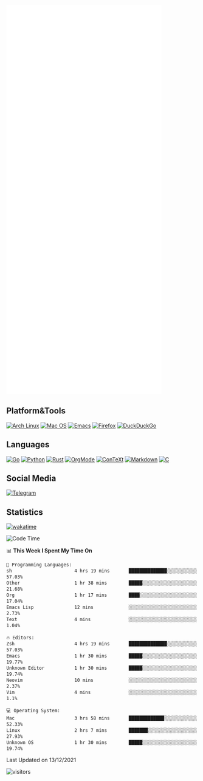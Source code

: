 ![Metrics](https://github.com/SteamedFish/SteamedFish/blob/master/github-metrics.svg)

## Platform&Tools

[![Arch Linux](https://img.shields.io/badge/ArchLinux-1793D1?logo=arch-linux&logoColor=fff&style=flat-square)](https://archlinux.org/)
[![Mac OS](https://img.shields.io/badge/MacOS-000000?style=flat-square&logo=macos&logoColor=F0F0F0)](https://www.apple.com/macos/)
[![Emacs](https://img.shields.io/badge/Emacs-%237F5AB6.svg?&style=flat-square&logo=gnu-emacs&logoColor=white)](https://www.gnu.org/software/emacs/)
[![Firefox](https://img.shields.io/badge/Firefox-FF7139?style=flat-square&logo=Firefox-Browser&logoColor=white)](https://firefox.com/)
[![DuckDuckGo](https://img.shields.io/badge/DuckDuckGo-DE5833?style=flat-square&logo=DuckDuckGo&logoColor=white)](https://duckduckgo.com/)

## Languages

[![Go](https://img.shields.io/badge/Golang-%2300ADD8.svg?style=flat-square&logo=go&logoColor=white)](https://golang.org/)
[![Python](https://img.shields.io/badge/Python-3670A0?style=flat-square&logo=python&logoColor=ffdd54)](https://www.python.org/)
[![Rust](https://img.shields.io/badge/Rust-%23000000.svg?style=flat-square&logo=rust&logoColor=white)](https://www.rust-lang.org/)
[![OrgMode](https://img.shields.io/badge/OrgMode-%23000000.svg?style=flat-square&logo=org&logoColor=white)](https://orgmode.org/)
[![ConTeXt](https://img.shields.io/badge/ConTeXt-%23008080.svg?style=flat-square&logo=latex&logoColor=white)](https://contextgarden.net/)
[![Markdown](https://img.shields.io/badge/MarkDown-%23000000.svg?style=flat-square&logo=markdown&logoColor=white)](https://daringfireball.net/projects/markdown/)
[![C](https://img.shields.io/badge/C-%2300599C.svg?style=flat-square&logo=c&logoColor=white)](https://www.iso.org/standard/74528.html)

## Social Media

[![Telegram](https://img.shields.io/badge/SteamedFish-2CA5E0?style=social&logo=telegram&logoColor=white)](https://t.me/SteamedFish)

## Statistics
[![wakatime](https://wakatime.com/badge/user/168280d6-fcf2-4b4f-ad3a-dc4612f35b38.svg)](https://wakatime.com/@168280d6-fcf2-4b4f-ad3a-dc4612f35b38)

<!--START_SECTION:waka-->
![Code Time](http://img.shields.io/badge/Code%20Time-1%2C507%20hrs%203%20mins-blue)

📊 **This Week I Spent My Time On** 

```text
💬 Programming Languages: 
sh                       4 hrs 19 mins       ██████████████░░░░░░░░░░░   57.03% 
Other                    1 hr 38 mins        █████░░░░░░░░░░░░░░░░░░░░   21.68% 
Org                      1 hr 17 mins        ████░░░░░░░░░░░░░░░░░░░░░   17.04% 
Emacs Lisp               12 mins             ░░░░░░░░░░░░░░░░░░░░░░░░░   2.73% 
Text                     4 mins              ░░░░░░░░░░░░░░░░░░░░░░░░░   1.04%

🔥 Editors: 
Zsh                      4 hrs 19 mins       ██████████████░░░░░░░░░░░   57.03% 
Emacs                    1 hr 30 mins        █████░░░░░░░░░░░░░░░░░░░░   19.77% 
Unknown Editor           1 hr 30 mins        █████░░░░░░░░░░░░░░░░░░░░   19.74% 
Neovim                   10 mins             ░░░░░░░░░░░░░░░░░░░░░░░░░   2.37% 
Vim                      4 mins              ░░░░░░░░░░░░░░░░░░░░░░░░░   1.1%

💻 Operating System: 
Mac                      3 hrs 58 mins       █████████████░░░░░░░░░░░░   52.33% 
Linux                    2 hrs 7 mins        ███████░░░░░░░░░░░░░░░░░░   27.93% 
Unknown OS               1 hr 30 mins        █████░░░░░░░░░░░░░░░░░░░░   19.74%

```


 Last Updated on 13/12/2021
<!--END_SECTION:waka-->

![visitors](https://visitor-badge.laobi.icu/badge?page_id=SteamedFish.SteamedFish)
